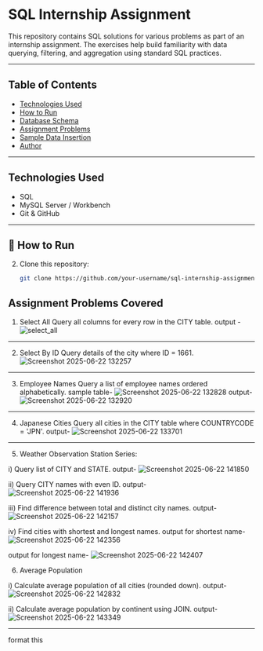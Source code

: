 # SQL Internship Assignment

This repository contains SQL solutions for various problems as part of an internship assignment. The exercises help build familiarity with data querying, filtering, and aggregation using standard SQL practices.

---

##  Table of Contents

- [Technologies Used](#technologies-used)
- [How to Run](#how-to-run)
- [Database Schema](#database-schema)
- [Assignment Problems](#assignment-problems)
- [Sample Data Insertion](#sample-data-insertion)
- [Author](#author)

---

##  Technologies Used

- SQL
- MySQL Server / Workbench
- Git & GitHub

---

## 🚀 How to Run

2. Clone this repository:
   ```bash
   git clone https://github.com/your-username/sql-internship-assignment.git
   ```
##  Assignment Problems Covered
1. Select All
Query all columns for every row in the CITY table.
output -
![select_all](https://github.com/user-attachments/assets/e5f0e38a-0f13-4f10-b932-e2091d83ba1a)
---

2. Select By ID
Query details of the city where ID = 1661.
![Screenshot 2025-06-22 132257](https://github.com/user-attachments/assets/88cb54d0-8bd6-40b1-bb41-e1ffef82fbe0)

---
3. Employee Names
Query a list of employee names ordered alphabetically.
sample table- 
![Screenshot 2025-06-22 132828](https://github.com/user-attachments/assets/e00a65c0-de4a-4957-b177-928ff6c90fe0)
output-
![Screenshot 2025-06-22 132920](https://github.com/user-attachments/assets/a40373bb-c84b-4c98-9693-3872f833bc1d)

---
4. Japanese Cities
Query all cities in the CITY table where COUNTRYCODE = 'JPN'.
output-
![Screenshot 2025-06-22 133701](https://github.com/user-attachments/assets/f5ba2630-74eb-413f-b301-00cb91996693)

---

5. Weather Observation Station Series:

i) Query list of CITY and STATE.
output-
![Screenshot 2025-06-22 141850](https://github.com/user-attachments/assets/040aa787-7e2f-44fb-a83e-e81034ab1231)


ii) Query CITY names with even ID.
output-
![Screenshot 2025-06-22 141936](https://github.com/user-attachments/assets/2d0d2a1b-12e4-4597-aad6-c2f904547e65)


iii) Find difference between total and distinct city names.
output-
![Screenshot 2025-06-22 142157](https://github.com/user-attachments/assets/6d1e23e1-08b3-4ce4-ba1f-c272c43bf82d)


iv) Find cities with shortest and longest names.
output for shortest name-
![Screenshot 2025-06-22 142356](https://github.com/user-attachments/assets/e9906b3f-6f75-4398-837d-22b5bd7020c6)

output for longest name-
![Screenshot 2025-06-22 142407](https://github.com/user-attachments/assets/da76ea0f-78e8-4dbd-8099-8e7d8092f692)


6. Average Population

i) Calculate average population of all cities (rounded down).
output-
![Screenshot 2025-06-22 142832](https://github.com/user-attachments/assets/58087350-9981-49c2-a730-a172cf5d3eae)


ii) Calculate average population by continent using JOIN.
output-
![Screenshot 2025-06-22 143349](https://github.com/user-attachments/assets/417c9025-e83b-444e-b648-ed67ed448e01)

---

format this
